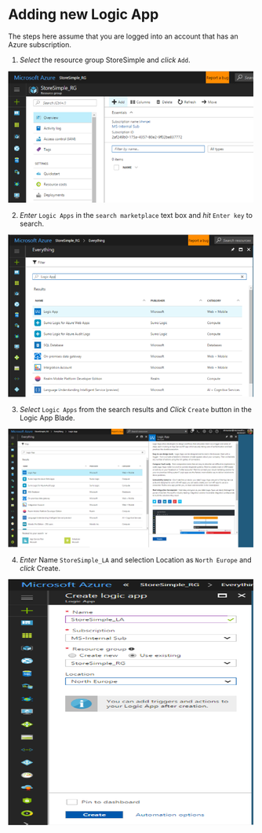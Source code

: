 #  Adding new Logic App

The steps here assume that you are logged into an account that has an Azure subscription.

1. *Select* the resource group StoreSimple and *click* ```Add```.
<img src="assets/Creating Logic App - Step 1 Click Add.PNG" width="500px"/>

2. *Enter* ```Logic Apps``` in the ```search marketplace``` text box and *hit*  ```Enter key```  to search.  
<img src="assets/Creating Logic Apps - Step 2 Search Logic App.PNG" width="500px"/>

3. *Select*  ```Logic Apps``` from the search results and *Click* ```Create``` button in the Logic App Blade.
<img src="assets/Creating Logic Apps - Step 3 Click Create Button.PNG" width="500px"/>

4. *Enter* Name ```StoreSimple_LA``` and selection Location as ```North Europe``` and *click* Create.
<img src="assets/Creating Logic Apps - Step 4 Enter Parameters and Click Create.PNG" width="500px" height ="500px"/>
